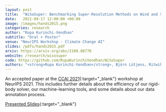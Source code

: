 ```yaml
---
layout: post
title:  "WiSoSuper: Benchmarking Super-Resolution Methods on Wind and Solar Data"
date:   2021-09-17 12:00:00 +00:00
image: /images/hands2015.png
categories: research
author: "Rupa Kurinchi-Vendhan"
subtitle: "Oral + Poster"
venue: "NeurIPS Workshop - Climate Change AI"
slides: /pdfs/hands2015.pdf
arxiv: https://arxiv.org/abs/2109.08770
website: /research/wisosuper
code: https://github.com/RupaKurinchiVendhan/WiSoSuper
authors: "<strong>Rupa Kurinchi-Vendhan</strong>, Björn Lütjens, Ritwik Gupta, Lucien Werner, Dava Newman, Steven Low"
---
```

An accepted paper at the [CCAI 2021](https://www.climatechange.ai/events/neurips2021.html){:target="_blank"} workshop at NeurIPS 2021. This includes further details about the efficiency of our rigid-body solver, our machine-learning tools, and some details about our data annotation process.

[Presented Slides](/pdfs/hands2015.pdf){:target="_blank"}